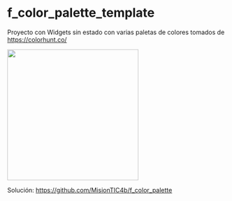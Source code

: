 # f_color_palette_template

Proyecto con Widgets sin estado con varias paletas de colores tomados de https://colorhunt.co/

<img src="https://user-images.githubusercontent.com/4458129/169327058-302698d4-c710-4278-aa4e-09a8a3320edf.gif" width="300" />

Solución:
https://github.com/MisionTIC4b/f_color_palette
